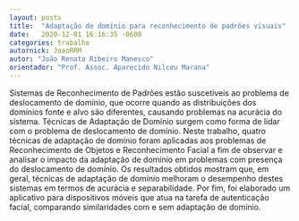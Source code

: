 ```yaml
---
layout: posts
title:  "Adaptação de domínio para reconhecimento de padrões visuais"
date:   2020-12-01 16:16:35 -0600
categories: trabalho
autornick: JoaoRRM
autor: "João Renato Ribeiro Manesco"
orientador: "Prof. Assoc. Aparecido Nilceu Marana"
---
```

Sistemas de Reconhecimento de Padrões estão suscetíveis ao problema de deslocamento de domínio, que ocorre quando as distribuições dos domínios fonte e alvo são diferentes, causando problemas na acurácia do sistema. Técnicas de Adaptação de Domínio surgem como forma de lidar com o problema de deslocamento de domínio. Neste trabalho, quatro técnicas de adaptação de domínio foram aplicadas aos problemas de Reconhecimento de Objetos e Reconhecimento Facial a fim de observar e analisar o impacto da adaptação de domínio em problemas com presença do deslocamento de domínio. Os resultados obtidos mostram que, em geral, técnicas de adaptação de domínio melhoram o desempenho destes sistemas em termos de acurácia e separabilidade. Por fim, foi elaborado um aplicativo para dispositivos móveis que atua na tarefa de autenticação facial, comparando similaridades com e sem adaptação de domínio.